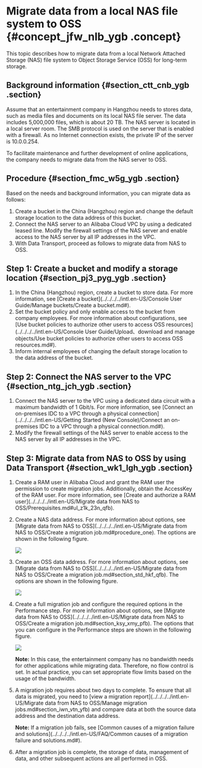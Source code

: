 # Migrate data from a local NAS file system to OSS {#concept_jfw_nlb_ygb .concept}

This topic describes how to migrate data from a local Network Attached Storage \(NAS\) file system to Object Storage Service \(OSS\) for long-term storage.

## Background information {#section_ctt_cnb_ygb .section}

Assume that an entertainment company in Hangzhou needs to stores data, such as media files and documents on its local NAS file server. The data includes 5,000,000 files, which is about 20 TB. The NAS server is located in a local server room. The SMB protocol is used on the server that is enabled with a firewall. As no Internet connection exists, the private IP of the server is 10.0.0.254.

To facilitate maintenance and further development of online applications, the company needs to migrate data from the NAS server to OSS.

## Procedure {#section_fmc_w5g_ygb .section}

Based on the needs and background information, you can migrate data as follows:

1.  Create a bucket in the China \(Hangzhou\) region and change the default storage location to the data address of this bucket.
2.  Connect the NAS server to an Alibaba Cloud VPC by using a dedicated leased line. Modify the firewall settings of the NAS server and enable access to the NAS server by all IP addresses in the VPC.
3.  With Data Transport, proceed as follows to migrate data from NAS to OSS.

## Step 1: Create a bucket and modify a storage location {#section_pj3_pyg_ygb .section}

1.  In the China \(Hangzhou\) region, create a bucket to store data. For more information, see [Create a bucket](../../../../intl.en-US/Console User Guide/Manage buckets/Create a bucket.md#).
2.  Set the bucket policy and only enable access to the bucket from company employees. For more information about configurations, see [Use bucket policies to authorize other users to access OSS resources](../../../../intl.en-US/Console User Guide/Upload、download and manage objects/Use bucket policies to authorize other users to access OSS resources.md#).
3.  Inform internal employees of changing the default storage location to the data address of the bucket.

## Step 2: Connect the NAS server to the VPC {#section_ntg_jch_ygb .section}

1.  Connect the NAS server to the VPC using a dedicated data circuit with a maximum bandwidth of 1 Gbit/s. For more information, see [Connect an on-premises IDC to a VPC through a physical connection](../../../../intl.en-US/Getting Started (New Console)/Connect an on-premises IDC to a VPC through a physical connection.md#).
2.  Modify the firewall settings of the NAS server to enable access to the NAS server by all IP addresses in the VPC.

## Step 3: Migrate data from NAS to OSS by using Data Transport {#section_wk1_lgh_ygb .section}

1.  Create a RAM user in Alibaba Cloud and grant the RAM user the permission to create migration jobs. Additionally, obtain the AccessKey of the RAM user. For more information, see [Create and authorize a RAM user](../../../../intl.en-US/Migrate data from NAS to OSS/Prerequisites.md#ul_z1k_23n_qfb).
2.  Create a NAS data address. For more information about options, see [Migrate data from NAS to OSS](../../../../intl.en-US/Migrate data from NAS to OSS/Create a migration job.md#procedure_one). The options are shown in the following figure.

    ![](http://static-aliyun-doc.oss-cn-hangzhou.aliyuncs.com/assets/img/134084/155850646239830_en-US.png)

3.  Create an OSS data address. For more information about options, see [Migrate data from NAS to OSS](../../../../intl.en-US/Migrate data from NAS to OSS/Create a migration job.md#section_std_hkf_qfb). The options are shown in the following figure.

    ![](http://static-aliyun-doc.oss-cn-hangzhou.aliyuncs.com/assets/img/134084/155850646239831_en-US.png)

4.  Create a full migration job and configure the required options in the Performance step. For more information about options, see [Migrate data from NAS to OSS](../../../../intl.en-US/Migrate data from NAS to OSS/Create a migration job.md#section_ksy_xmy_pfb). The options that you can configure in the Performance steps are shown in the following figure.

    ![](http://static-aliyun-doc.oss-cn-hangzhou.aliyuncs.com/assets/img/134084/155850646339832_en-US.png)

    **Note:** In this case, the entertainment company has no bandwidth needs for other applications while migrating data. Therefore, no flow control is set. In actual practice, you can set appropriate flow limits based on the usage of the bandwidth.

5.  A migration job requires about two days to complete. To ensure that all data is migrated, you need to [view a migration report](../../../../intl.en-US/Migrate data from NAS to OSS/Manage migration jobs.md#section_iwn_vtn_yfb) and compare data at both the source data address and the destination data address.

    **Note:** If a migration job fails, see [Common causes of a migration failure and solutions](../../../../intl.en-US/FAQ/Common causes of a migration failure and solutions.md#).

6.  After a migration job is complete, the storage of data, management of data, and other subsequent actions are all performed in OSS.

